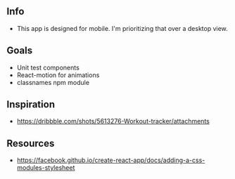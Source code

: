 ## Info
* This app is designed for mobile. I'm prioritizing that over a desktop view.

## Goals
* Unit test components
* React-motion for animations
* classnames npm module

## Inspiration
* https://dribbble.com/shots/5613276-Workout-tracker/attachments

## Resources
* https://facebook.github.io/create-react-app/docs/adding-a-css-modules-stylesheet